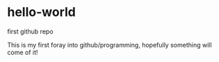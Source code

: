 # hello-world
first github repo

This is my first foray into github/programming, hopefully something will come of it!
